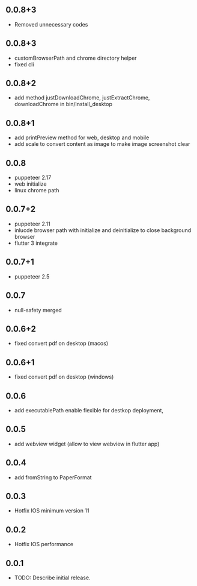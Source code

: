 ## 0.0.8+3

* Removed unnecessary codes

## 0.0.8+3

* customBrowserPath and chrome directory helper
* fixed cli

## 0.0.8+2

* add method justDownloadChrome, justExtractChrome, downloadChrome in bin/install_desktop

## 0.0.8+1

* add printPreview method for web, desktop and mobile
* add scale to convert content as image to make image screenshot clear

## 0.0.8

* puppeteer 2.17
* web initialize
* linux chrome path

## 0.0.7+2

* puppeteer 2.11
* inlucde browser path with initialize and deinitialize to close background browser
* flutter 3 integrate

## 0.0.7+1

* puppeteer 2.5

## 0.0.7

* null-safety merged

## 0.0.6+2

* fixed convert pdf on desktop (macos)

## 0.0.6+1

* fixed convert pdf on desktop (windows)

## 0.0.6

* add executablePath enable flexible for destkop deployment,

## 0.0.5

* add webview widget (allow to view webview in flutter app)

## 0.0.4

* add fromString to PaperFormat

## 0.0.3

* Hotfix IOS minimum version 11

## 0.0.2

* Hotfix IOS performance

## 0.0.1

* TODO: Describe initial release.
